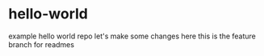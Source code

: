 # hello-world
example hello world repo
let's make some changes here
this is the feature branch for readmes
